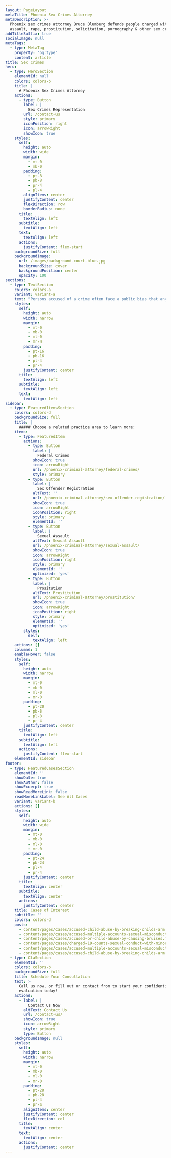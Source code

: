 ```yaml
---
layout: PageLayout
metaTitle: Phoenix Sex Crimes Attorney
metaDescription: >-
  Phoenix sex crimes attorney Bruce Blumberg defends people charged with sexual
  assault, rape, prostitution, solicitation, pornography & other sex crimes.
addTitleSuffix: true
socialImage: null
metaTags:
  - type: MetaTag
    property: 'og:type'
    content: article
title: Sex Crimes
hero:
  - type: HeroSection
    elementId: null
    colors: colors-b
    title: |
      # Phoenix Sex Crimes Attorney
    actions:
      - type: Button
        label: |
          Sex Crimes Representation
        url: /contact-us
        style: primary
        iconPosition: right
        icon: arrowRight
        showIcon: true
    styles:
      self:
        height: auto
        width: wide
        margin:
          - mt-0
          - mb-0
        padding:
          - pt-8
          - pb-8
          - pr-4
          - pl-4
        alignItems: center
        justifyContent: center
        flexDirection: row
        borderRadius: none
      title:
        textAlign: left
      subtitle:
        textAlign: left
      text:
        textAlign: left
      actions:
        justifyContent: flex-start
    backgroundSize: full
    backgroundImage:
      url: /images/background-court-blue.jpg
      backgroundSize: cover
      backgroundPosition: center
      opacity: 100
sections:
  - type: TextSection
    colors: colors-a
    variant: variant-a
    text: "Persons accused of a crime often face a public bias that anyone who was arrested must be guilty, and this bias is even more pronounced when it comes to sex crimes, even though police may have arrested the wrong person or pressed the wrong charges. There is a world of difference between being charged and being found guilty, yet long before a trial has even begun, persons charged with sex crimes face consequences with their family, friends, employer and the community. You could even lose custody of your kids in a divorce or other family law proceeding.\n\n*   [Child Molestation](../child-molestation/)\n\n*   [Child Pornography](../child-pornography/)\n\n*   [Children Crimes](../crimes-against-children/)\n\n*   [Date & Spousal Rape](../date-spousal-rape/)\n\n*   [Prostitution](../prostitution/)\n\n*   [Sex Offender Registration](../sex-offender-registration/)\n\n*   [Sexual Assault](https://azblumberglaw.com/phoenix-criminal-attorney/sexual-assault/)\n\nIf you’ve been arrested on an Arizona sex offense, take action immediately by calling our\_**Phoenix sex crimes attorney**\_at Blumberg & Associates in Phoenix. We’ll work to see that a false accusation doesn’t destroy your life and that you achieve the best result possible in your given circumstances. Arizona criminal law specialist Bruce Blumberg provides sensible, discreet and assertive defense across the array of Arizona and federal criminal sex offenses, including:\n\n*   Sexual assault or other violent offenses with a sexual motivation\n\n*   Sexual molestation of a child\n\n*   Sexual conduct with a minor\n\n*   Sex abuse\n\n*   [Solicitation of prostitution](/blog/accused-of-soliciting-for-prostitution-in-arizona-know-your-rights/)\n\n*   Internet child pornography or solicitation offenses\n\n*   Public sexual indecency\n\n*   Indecent exposure\n\n## Are there any defenses to sex crime charges?\n\nThe police may tell you it’s in your best interests to quickly and quietly cooperate (“confess”) and avoid the embarrassment of a public trial or other publicity. They aren’t trying to do you any favors; a statement from you is easiest for them and is their best-case scenario. While it may be in your best interest to plead guilty, after extensive investigation and legal work by your attorney and staff, in some instances, it may also be in your best interest to fight the charges against you and exonerate your name. After consulting with an experienced criminal defense attorney, you’ll know better what your options are and what your best course of action is. The fact is, there are often strong, viable defenses against sex crime charges, including:\n\n***Consent/Misunderstanding***\_– Sexual assaults definitely happen, including several thousand per year in the state of Arizona, but in some cases, parties may have radically different views of the nature of a sexual encounter. For instance, one party may have thought the act was consensual, while the other party did not explicitly consent, withdrew consent, or did not have the capacity to consent due to intoxication or other reasons. Following a consensual encounter, one party may feel embarrassed or angry and make inaccurate statements to family, friends or the police. We stand strong for our clients in the face of false accusations or misunderstandings.\n\n***Misidentification***\_– People are sometimes arrested for a sex crime because they match the general physical description of a suspect. Being in the wrong place at the wrong time can lead to an arrest and a chain of events that can be very hard to escape from without detailed investigation and effective representation from a lawyer who specializes in criminal defense.\n\n***Entrapment***\_– Undercover sting operations to round up prostitutes and johns are popular police activities in Phoenix, Tempe, Mesa and throughout the Valley. Some aggressive stings do more than just present the opportunity for a sexual encounter; many times, they cross the line and entice people into doing something they otherwise had no intention of doing.\n\nSex crime charges can be embarrassing if made public, and some carry extremely harsh penalties if convicted. The police and prosecutors want you to plead guilty so they can quickly clear the case, and they’ll use these facts about sex crimes to pressure you into taking a plea. However, it may be in your best interest to fight the charges, including going to trial. Don’t let yourself get pressured into a guilty plea when you have the constitutional right to get advice from an experienced criminal defense attorney. If you do decide to plead guilty, do it with the help of an experienced lawyer who can make sure you actually get a good deal and avoid the harshest punishments that can be thrown at you, including a lifetime on the sex offender registry.\n\n## WHAT IS THE ARIZONA SEX OFFENDER REGISTRY?\n\nConviction of any one of 22 separate offenses can land you on the Arizona Sex Offender Registry for the rest of your life. These offenses include including kidnapping or unlawful imprisonment of a minor; sexual assault, including of a spouse; or conviction of a third offense for indecent exposure or public sexual indecency, among others. You can also be placed on the sex offender registry for conviction of a non-sexual offense if there was a finding of “sexual motivation.”\n\nIf you’ve been sentenced to probation for one of these offenses, or you’ve been released after serving a prison sentence, your name will be added to a website database of sex offenders accessible to the public. Also, the county sheriff will notify the community where you live based on your “assessed risk level.” Community notification includes distributing a flyer with your picture and address on it to the surrounding neighborhood, area schools, community groups, prospective employers and the local media.\n\nFailing to register with the county sheriff, including within 72 hours after moving to a new location, is a Class 4 felony.\n\n## GET HELP WITH SEX CRIME ARRESTS IN PHOENIX, ARIZONA\n\nBruce Blumberg is an experienced and successful Arizona criminal defense attorney who specializes in criminal law and who will approach your case with sensitivity, sound advice and effective representation. For help with a sex crime arrest in Arizona, call Blumberg & Associates in Phoenix at\_[602-277-6180](tel:+16022776180).\n"
    styles:
      self:
        height: auto
        width: narrow
        margin:
          - mt-0
          - mb-0
          - ml-0
          - mr-0
        padding:
          - pt-16
          - pb-16
          - pl-4
          - pr-4
        justifyContent: center
      title:
        textAlign: left
      subtitle:
        textAlign: left
      text:
        textAlign: left
sidebar:
  - type: FeaturedItemsSection
    colors: colors-d
    backgroundSize: full
    title: |
      ##### Choose a related practice area to learn more:
    items:
      - type: FeaturedItem
        actions:
          - type: Button
            label: |
              Federal Crimes
            showIcon: true
            icon: arrowRight
            url: /phoenix-criminal-attorney/federal-crimes/
            style: primary
          - type: Button
            label: |
              Sex Offender Registration
            altText: ''
            url: /phoenix-criminal-attorney/sex-offender-registration/
            showIcon: true
            icon: arrowRight
            iconPosition: right
            style: primary
            elementId: ''
          - type: Button
            label: |
              Sexual Assault
            altText: Sexual Assault
            url: /phoenix-criminal-attorney/sexual-assault/
            showIcon: true
            icon: arrowRight
            iconPosition: right
            style: primary
            elementId: ''
            optimized: 'yes'
          - type: Button
            label: |
              Prositution
            altText: Prostitution
            url: /phoenix-criminal-attorney/prostitution/
            showIcon: true
            icon: arrowRight
            iconPosition: right
            style: primary
            elementId: ''
            optimized: 'yes'
        styles:
          self:
            textAlign: left
    actions: []
    columns: 1
    enableHover: false
    styles:
      self:
        height: auto
        width: narrow
        margin:
          - mt-0
          - mb-0
          - ml-0
          - mr-0
        padding:
          - pt-20
          - pb-8
          - pl-8
          - pr-4
        justifyContent: center
      title:
        textAlign: left
      subtitle:
        textAlign: left
      actions:
        justifyContent: flex-start
    elementId: sidebar
footer:
  - type: FeaturedCasesSection
    elementId: ''
    showDate: true
    showAuthor: false
    showExcerpt: true
    showReadMoreLink: false
    readMoreLinkLabel: See All Cases
    variant: variant-b
    actions: []
    styles:
      self:
        height: auto
        width: wide
        margin:
          - mt-0
          - mb-0
          - ml-0
          - mr-0
        padding:
          - pt-24
          - pb-24
          - pl-4
          - pr-4
        justifyContent: center
      title:
        textAlign: center
      subtitle:
        textAlign: center
      actions:
        justifyContent: center
    title: Cases of Interest
    subtitle: ''
    colors: colors-d
    posts:
      - content/pages/cases/accused-child-abuse-by-breaking-childs-arm.md
      - content/pages/cases/accused-multiple-accounts-sexual-misconduct.md
      - content/pages/cases/accused-or-child-abuse-by-causing-bruises.md
      - content/pages/cases/charged-19-counts-sexual-conduct-with-minor.md
      - content/pages/cases/accused-multiple-accounts-sexual-misconduct.md
      - content/pages/cases/accused-child-abuse-by-breaking-childs-arm.md
  - type: CtaSection
    elementId: ''
    colors: colors-b
    backgroundSize: full
    title: Schedule Your Consultation
    text: >
      Call us now, or fill out or contact from to start your confidential case
      evaluation today!
    actions:
      - label: |
          Contact Us Now
        altText: Contact Us
        url: /contact-us/
        showIcon: true
        icon: arrowRight
        style: primary
        type: Button
    backgroundImage: null
    styles:
      self:
        height: auto
        width: narrow
        margin:
          - mt-0
          - mb-0
          - ml-0
          - mr-0
        padding:
          - pt-28
          - pb-28
          - pl-4
          - pr-4
        alignItems: center
        justifyContent: center
        flexDirection: col
      title:
        textAlign: center
      text:
        textAlign: center
      actions:
        justifyContent: center
---
```

